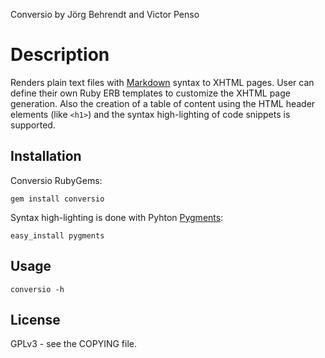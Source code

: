 Conversio by Jörg Behrendt and Victor Penso

# Description

Renders plain text files with [Markdown][1] syntax to XHTML pages. 
User can define their own Ruby ERB templates to customize the 
XHTML page generation. Also the creation of a table of content 
using the HTML header elements (like `<h1>`) and the syntax
high-lighting of code snippets is supported.

## Installation 

Conversio RubyGems: 

    gem install conversio

Syntax high-lighting is done with Pyhton [Pygments][2]:

    easy_install pygments

## Usage

    conversio -h

## License

GPLv3 - see the COPYING file.

[1]: http://daringfireball.net/projects/markdown/
[2]: http://pygments.org/
